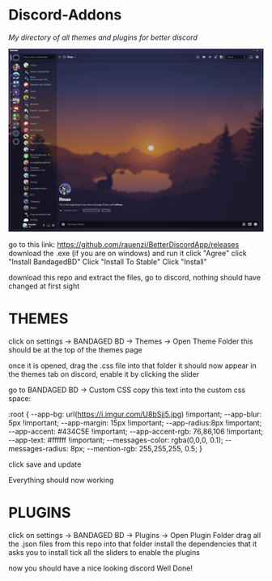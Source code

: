# Discord-Addons
*My directory of all themes and plugins for better discord*

![What my discord looks like](/images/discord-showoff.png)

go to this link: https://github.com/rauenzi/BetterDiscordApp/releases
download the .exe (if you are on windows) and run it
click "Agree"
click "Install BandagedBD"
Click "Install To Stable"
Click "Install"

download this repo and extract the files,
go to discord, nothing should have changed at first sight

# THEMES

click on settings -> BANDAGED BD -> Themes -> Open Theme Folder
this should be at the top of the themes page

once it is opened, drag the .css file into that folder
it should now appear in the themes tab on discord,
enable it by clicking the slider

go to BANDAGED BD -> Custom CSS
copy this text into the custom css space:

:root {
    --app-bg: url(https://i.imgur.com/U8bSjj5.jpg) !important;
    --app-blur: 5px !important;
    --app-margin: 15px !important;
    --app-radius:8px !important;
    --app-accent: #434C5E !important;
    --app-accent-rgb: 76,86,106 !important;
    --app-text: #ffffff !important;
    --messages-color: rgba(0,0,0, 0.1);
    --messages-radius: 8px;
    --mention-rgb: 255,255,255, 0.5;
}

click save and update

Everything should now working


# PLUGINS

click on settings -> BANDAGED BD -> Plugins -> Open Plugin Folder
drag all the .json files from this repo into that folder
install the dependencies that it asks you to install
tick all the sliders to enable the plugins

now you should have a nice looking discord
Well Done!